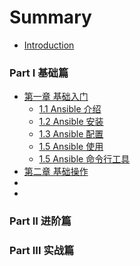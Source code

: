 # Summary

* [Introduction](README.md)

### Part Ⅰ   基础篇

* [第一章 基础入门](ch01/README.md)
    * [1.1 Ansible 介绍](ch01/1.1-ansible-introduce.md)
    * [1.2 Ansible 安装](ch01/1.2-ansible-install.md)
    * [1.3 Ansible 配置](ch01/1.3-ansible-config.md)
    * [1.5 Ansible 使用](ch01/1.4-ansible-use.md)
    * [1.5 Ansible 命令行工具](ch01/1.5-ansible-cmd.md)
* [第二章 基础操作](ch02/README.md)
* []()
* []()

### Part ⅠⅠ  进阶篇


### Part ⅠⅠⅠ 实战篇

